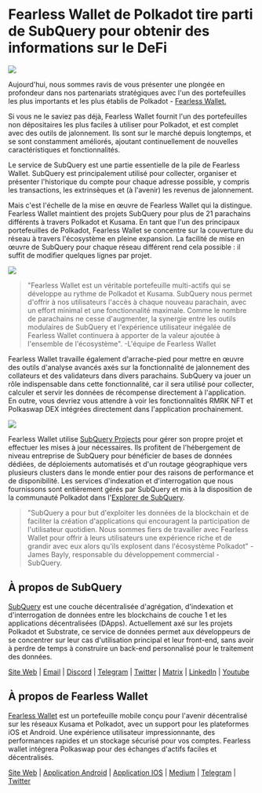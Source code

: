 # Fearless Wallet de Polkadot tire parti de SubQuery pour obtenir des informations sur le DeFi

![](https://miro.medium.com/max/1400/1*HcPJ-5hy6WZrLhkuL6P2BA.png)

Aujourd'hui, nous sommes ravis de vous présenter une plongée en profondeur dans nos partenariats stratégiques avec l'un des portefeuilles les plus importants et les plus établis de Polkadot - [Fearless Wallet.](https://fearlesswallet.io/)

Si vous ne le saviez pas déjà, Fearless Wallet fournit l'un des portefeuilles non dépositaires les plus faciles à utiliser pour Polkadot, et est complet avec des outils de jalonnement. Ils sont sur le marché depuis longtemps, et se sont constamment améliorés, ajoutant continuellement de nouvelles caractéristiques et fonctionnalités.

Le service de SubQuery est une partie essentielle de la pile de Fearless Wallet. SubQuery est principalement utilisé pour collecter, organiser et présenter l'historique du compte pour chaque adresse possible, y compris les transactions, les extrinsèques et (à l'avenir) les revenus de jalonnement.

Mais c'est l'échelle de la mise en œuvre de Fearless Wallet qui la distingue. Fearless Wallet maintient des projets SubQuery pour plus de 21 parachains différents à travers Polkadot et Kusama. En tant que l'un des principaux portefeuilles de Polkadot, Fearless Wallet se concentre sur la couverture du réseau à travers l'écosystème en pleine expansion. La facilité de mise en œuvre de SubQuery pour chaque réseau différent rend cela possible : il suffit de modifier quelques lignes par projet.

![](https://miro.medium.com/max/1400/1*5D3J7-_HC2tAP05oOlV5yw.png)

> "Fearless Wallet est un véritable portefeuille multi-actifs qui se développe au rythme de Polkadot et Kusama. SubQuery nous permet d'offrir à nos utilisateurs l'accès à chaque nouveau parachain, avec un effort minimal et une fonctionnalité maximale. Comme le nombre de parachains ne cesse d'augmenter, la synergie entre les outils modulaires de SubQuery et l'expérience utilisateur inégalée de Fearless Wallet continuera à apporter de la valeur ajoutée à l'ensemble de l'écosystème". -L'équipe de Fearless Wallet

Fearless Wallet travaille également d'arrache-pied pour mettre en œuvre des outils d'analyse avancés axés sur la fonctionnalité de jalonnement des collateurs et des validateurs dans divers parachains. SubQuery va jouer un rôle indispensable dans cette fonctionnalité, car il sera utilisé pour collecter, calculer et servir les données de récompense directement à l'application. En outre, vous devriez vous attendre à voir les fonctionnalités RMRK NFT et Polkaswap DEX intégrées directement dans l'application prochainement.

![](https://miro.medium.com/max/1400/1*3X7m4-m0NJ3xQ44UKZB7tw.png)

Fearless Wallet utilise [SubQuery Projects](https://project.subquery.network/) pour gérer son propre projet et effectuer les mises à jour nécessaires. Ils profitent de l'hébergement de niveau entreprise de SubQuery pour bénéficier de bases de données dédiées, de déploiements automatisés et d'un routage géographique vers plusieurs clusters dans le monde entier pour des raisons de performance et de disponibilité. Les services d'indexation et d'interrogation que nous fournissons sont entièrement gérés par SubQuery et mis à la disposition de la communauté Polkadot dans l'[Explorer de SubQuery](https://explorer.subquery.network/).

> "SubQuery a pour but d'exploiter les données de la blockchain et de faciliter la création d'applications qui encouragent la participation de l'utilisateur quotidien. Nous sommes fiers de travailler avec Fearless Wallet pour offrir à leurs utilisateurs une expérience riche et de grandir avec eux alors qu'ils explosent dans l'écosystème Polkadot" -James Bayly, responsable du développement commercial - SubQuery.

## À propos de SubQuery

[SubQuery](https://subquery.network/) est une couche décentralisée d'agrégation, d'indexation et d'interrogation de données entre les blockchains de couche 1 et les applications décentralisées (DApps). Actuellement axé sur les projets Polkadot et Substrate, ce service de données permet aux développeurs de se concentrer sur leur cas d'utilisation principal et leur front-end, sans avoir à perdre de temps à construire un back-end personnalisé pour le traitement des données.

[Site Web](https://subquery.network/) | [Email](hello@subquery.network) | [Discord](https://discord.com/invite/78zg8aBSMG) | [Telegram](https://t.me/subquerynetwork) | [Twitter](https://twitter.com/subquerynetwork) | [Matrix](https://matrix.to/#/#subquery:matrix.org) | [LinkedIn](https://www.linkedin.com/company/subquery) | [Youtube](https://www.youtube.com/channel/UCi1a6NUUjegcLHDFLr7CqLw)

## À propos de Fearless Wallet

[Fearless Wallet](https://fearlesswallet.io/) est un portefeuille mobile conçu pour l'avenir décentralisé sur les réseaux Kusama et Polkadot, avec un support pour les plateformes iOS et Android. Une expérience utilisateur impressionnante, des performances rapides et un stockage sécurisé pour vos comptes. Fearless wallet intégrera Polkaswap pour des échanges d'actifs faciles et décentralisés.

[Site Web](https://fearlesswallet.io/) | [Application Android](https://play.google.com/store/apps/details?id=jp.co.soramitsu.fearless) | [Application IOS](https://apps.apple.com/us/app/fearless-wallet/id1537251089) | [Medium](https://medium.com/fearlesswallet/) | [Telegram](https://t.me/fearlesswallet) | [Twitter](https://twitter.com/FearlessWallet)
